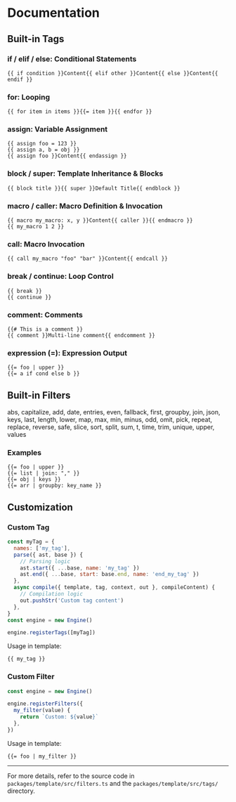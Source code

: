 # Documentation

## Built-in Tags

### **if / elif / else**: Conditional Statements

```jianjia
{{ if condition }}Content{{ elif other }}Content{{ else }}Content{{ endif }}
```

### **for**: Looping

```jianjia
{{ for item in items }}{{= item }}{{ endfor }}
```

### **assign**: Variable Assignment

```jianjia
{{ assign foo = 123 }}
{{ assign a, b = obj }}
{{ assign foo }}Content{{ endassign }}
```

### **block / super**: Template Inheritance & Blocks

```jianjia
{{ block title }}{{ super }}Default Title{{ endblock }}
```

### **macro / caller**: Macro Definition & Invocation

```jianjia
{{ macro my_macro: x, y }}Content{{ caller }}{{ endmacro }}
{{ my_macro 1 2 }}
```

### **call**: Macro Invocation

```jianjia
{{ call my_macro "foo" "bar" }}Content{{ endcall }}
```

### **break / continue**: Loop Control

```jianjia
{{ break }}
{{ continue }}
```

### **comment**: Comments

```jianjia
{{# This is a comment }}
{{ comment }}Multi-line comment{{ endcomment }}
```

### **expression (=)**: Expression Output

```jianjia
{{= foo | upper }}
{{= a if cond else b }}
```

## Built-in Filters

abs, capitalize, add, date, entries, even, fallback, first, groupby, join, json, keys, last, length, lower, map, max, min, minus, odd, omit, pick, repeat, replace, reverse, safe, slice, sort, split, sum, t, time, trim, unique, upper, values

### Examples

```jianjia
{{= foo | upper }}
{{= list | join: "," }}
{{= obj | keys }}
{{= arr | groupby: key_name }}
```

## Customization

### Custom Tag

```javascript
const myTag = {
  names: ['my_tag'],
  parse({ ast, base }) {
    // Parsing logic
    ast.start({ ...base, name: 'my_tag' })
    ast.end({ ...base, start: base.end, name: 'end_my_tag' })
  },
  async compile({ template, tag, context, out }, compileContent) {
    // Compilation logic
    out.pushStr('Custom tag content')
  },
}
const engine = new Engine()

engine.registerTags([myTag])
```

Usage in template:

```jianjia
{{ my_tag }}
```

### Custom Filter

```javascript
const engine = new Engine()

engine.registerFilters({
  my_filter(value) {
    return `Custom: ${value}`
  },
})
```

Usage in template:

```jianjia
{{= foo | my_filter }}
```

---

For more details, refer to the source code in `packages/template/src/filters.ts` and the `packages/template/src/tags/` directory.

